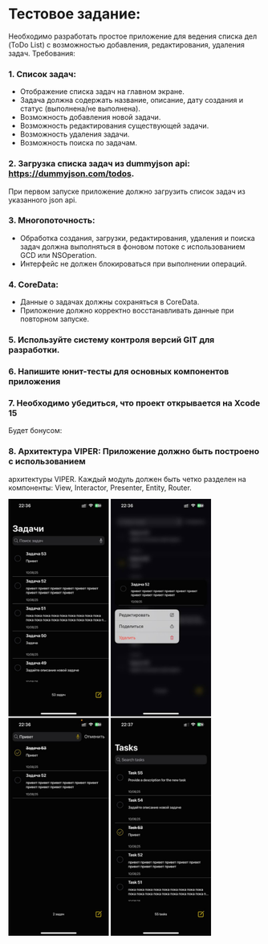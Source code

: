 # Тестовое задание:
Необходимо разработать простое приложение для ведения списка дел (ToDo List) с
возможностью добавления, редактирования, удаления задач.
Требования:
### 1. Список задач:
- Отображение списка задач на главном экране.
- Задача должна содержать название, описание, дату создания и статус (выполнена/не
выполнена).
- Возможность добавления новой задачи.
- Возможность редактирования существующей задачи.
- Возможность удаления задачи.
- Возможность поиска по задачам.
### 2. Загрузка списка задач из dummyjson api: https://dummyjson.com/todos.
При первом запуске приложение должно загрузить список задач из указанного json api.
### 3. Многопоточность:
- Обработка создания, загрузки, редактирования, удаления и поиска задач должна
выполняться в фоновом потоке с использованием GCD или NSOperation.
- Интерфейс не должен блокироваться при выполнении операций.
### 4. CoreData:
- Данные о задачах должны сохраняться в CoreData.
- Приложение должно корректно восстанавливать данные при повторном запуске.
### 5. Используйте систему контроля версий GIT для разработки.
### 6. Напишите юнит-тесты для основных компонентов приложения
### 7. Необходимо убедиться, что проект открывается на Xcode 15
Будет бонусом:
### 8. Архитектура VIPER: Приложение должно быть построено с использованием
архитектуры VIPER. Каждый модуль должен быть четко разделен на компоненты: View,
Interactor, Presenter, Entity, Router.

<img src="images/ru_tasks.jpeg" alt="Экран заданий" width="200"> <img src="images/ru_actions.jpeg" alt="Действия с заданиями" width="200"> <img src="images/ru_speech.jpeg" alt="Микрофон" width="200"> <img src="images/en_tasks.jpeg" alt="Смена языка" width="200">



